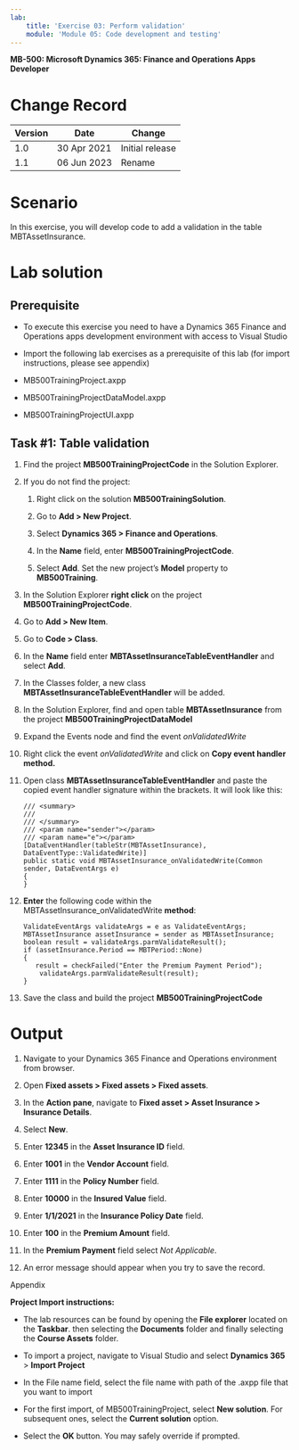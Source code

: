 ```yaml
---
lab:
    title: 'Exercise 03: Perform validation'
    module: 'Module 05: Code development and testing'
---
```


**MB-500: Microsoft Dynamics 365: Finance and Operations Apps Developer**


Change Record
=============

| Version | Date        | Change                                                                                                                                                                                           |
|---------|-------------|--------------------------------------------------------------------------------------------------------------------------------------------------------------------------------------------------|
| 1.0     | 30 Apr 2021 | Initial release                                                                                                                                                                                  |
| 1.1     | 06 Jun 2023 | Rename                                                                                                                                                                                  |


Scenario
========

In this exercise, you will develop code to add a validation in the table
MBTAssetInsurance.

Lab solution
============

Prerequisite
------------

-   To execute this exercise you need to have a Dynamics 365 Finance and
    Operations apps development environment with access to Visual
    Studio

-   Import the following lab exercises as a prerequisite of this lab (for import
    instructions, please see appendix)

-   MB500TrainingProject.axpp

-   MB500TrainingProjectDataModel.axpp

-   MB500TrainingProjectUI.axpp

Task \#1: Table validation
--------------------------

1.  Find the project **MB500TrainingProjectCode** in the Solution Explorer.

2.  If you do not find the project:

    1.  Right click on the solution **MB500TrainingSolution**.

    2.  Go to **Add \> New Project**.

    3.  Select **Dynamics 365 \> Finance and Operations**.

    4.  In the **Name** field, enter **MB500TrainingProjectCode**.

    5.  Select **Add**. Set the new project’s **Model** property to **MB500Training**.

3.  In the Solution Explorer **right click** on the project
    **MB500TrainingProjectCode**.

4.  Go to **Add \> New Item**.

5.  Go to **Code \> Class**.

6.  In the **Name** field enter **MBTAssetInsuranceTableEventHandler** and
    select **Add**.

7.  In the Classes folder, a new class **MBTAssetInsuranceTableEventHandler**
    will be added.

8.  In the Solution Explorer, find and open table **MBTAssetInsurance** from the
    project **MB500TrainingProjectDataModel**

9.  Expand the Events node and find the event *onValidatedWrite*

10. Right click the event *onValidatedWrite* and click on **Copy event handler
    method.**

11. Open class **MBTAssetInsuranceTableEventHandler** and paste the copied event
    handler signature within the brackets. It will look like this:

		/// <summary>
		///
		/// </summary>
		/// <param name="sender"></param>
		/// <param name="e"></param>
		[DataEventHandler(tableStr(MBTAssetInsurance), DataEventType::ValidatedWrite)]
		public static void MBTAssetInsurance_onValidatedWrite(Common sender, DataEventArgs e)
		{
		}

12. **Enter** the following code within the MBTAssetInsurance_onValidatedWrite
    **method**:

		ValidateEventArgs validateArgs = e as ValidateEventArgs;
		MBTAssetInsurance assetInsurance = sender as MBTAssetInsurance;
		boolean result = validateArgs.parmValidateResult();
		if (assetInsurance.Period == MBTPeriod::None)
		{
		   result = checkFailed("Enter the Premium Payment Period");
			validateArgs.parmValidateResult(result);
		}

13. Save the class and build the project **MB500TrainingProjectCode**

Output
======

1.  Navigate to your Dynamics 365 Finance and Operations environment from
    browser.

2.  Open **Fixed assets \> Fixed assets \> Fixed assets**.

3.  In the **Action pane**, navigate to **Fixed asset \> Asset Insurance \>
    Insurance Details**.

4.  Select **New**.

5.  Enter **12345** in the **Asset Insurance ID** field.

6.  Enter **1001** in the **Vendor Account** field.

7.  Enter **1111** in the **Policy Number** field.

8.  Enter **10000** in the **Insured Value** field.

9.  Enter **1/1/2021** in the **Insurance Policy Date** field.

10. Enter **100** in the **Premium Amount** field.

11. In the **Premium Payment** field select *Not Applicable*.

12. An error message should appear when you try to save the record.

Appendix 

**Project Import instructions:**  

-   The lab resources can be found by opening the **File explorer** located on the **Taskbar**. then selecting the **Documents** folder and finally selecting the **Course Assets** folder.

-   To import a project, navigate to Visual Studio and select **Dynamics 365**
    \> **Import Project** 

-   In the File name field, select the file name with path of the .axpp file
    that you want to import 

-   For the first import, of MB500TrainingProject, select **New solution**. For
    subsequent ones, select the **Current solution** option.

-   Select the **OK** button. You may safely override if prompted.
